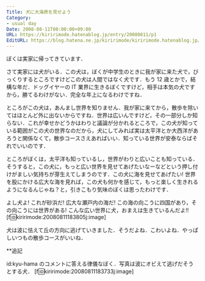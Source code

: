 ```yaml
---
Title: 犬に大海原を見せよう
Category:
- usual day
Date: 2008-08-11T00:00:00+09:00
URL: https://kiririmode.hatenablog.jp/entry/20080811/p1
EditURL: https://blog.hatena.ne.jp/kiririmode/kiririmode.hatenablog.jp/atom/entry/8454420450078214453
---
```



ぼくは実家に帰ってきています．

さて実家には犬がいる．この犬は，ぼくが中学生のときに我が家に来た犬で，びっくりするところですけどこの犬は人間ではなく犬です．もう 12 歳とかで，結構な年だ．ドッグイヤーの IT 業界に生きるぼくですけど，相手は本気の犬ですから，勝てるわけがない．完全な年上になるわけですね．

ところがこの犬は，あんまし世界を知りません．我が家に来てから，散歩を除いてはほとんど外に出ないからですね．世界は広いんですけど，その一部分しか知らない．これが幸せかどうかはわりと議論が分かれるところで，この犬が知っている範囲がこの犬の世界なのだから，犬にしてみれば実は太平洋とか大西洋があろうと関係なくて，散歩コースさえあればいい．知っている世界が安泰ならばそれでいいのです．

ところがぼくは，太平洋も知っているし，世界がわりと広いことも知っている．そうすると，この犬に，もっと広い世界を見せてあげたいなーなどという押し付けがましい気持ちが芽生えてしまうのです．この犬に海を見せてあげたい! 世界を股にかける広大な海を見れば，この犬も何かを感じて，もっと楽しく生きれるようになるんじゃね？と，引きこもり気味のぼくは思ったわけです．

よし犬よ! これが砂浜だ! 広大な瀬戸内の海だ! この海の向こうに四国があり，その向こうには世界がある! こんな広い世界に犬，おまえは生きているんだよ!!
[f:id:kiririmode:20080811183805j:image]

犬は波に怯えて丘の方向に逃げていきました．そうだよね．こわいよね．やっぱしいつもの散歩コースがいいね．

**追記

id:kyu-hama のコメントに答える律儀なぼく．写真は波にオビえて逃げだそうとする犬．
[f:id:kiririmode:20080811183733j:image]
